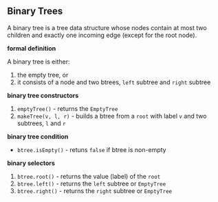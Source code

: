 ## Binary Trees

A binary tree is a tree data structure whose nodes contain at most two 
children and exactly one incoming edge (except for the root node).

**formal definition**

A binary tree is either:
1. the empty tree, or
2. it consists of a node and two btrees, `left` subtree and `right` subtree

**binary tree constructors**

1. `emptyTree()` - returns the `EmptyTree`
2. `makeTree(v, l, r)` - builds a btree from a `root` with label `v` and two subtrees, 
`l` and `r`

**binary tree condition**

- `btree.isEmpty()` - retuns `false` if btree is non-empty
 
**binary selectors**

1. `btree.root()` - returns the value (label) of the `root`
2. `btree.left()` - returns the `left` subtree or `EmptyTree`
3. `btree.right()` - returns the `right` subtree or `EmptyTree`